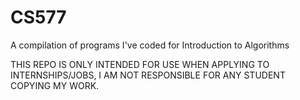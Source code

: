 # CS577
A compilation of programs I've coded for Introduction to Algorithms

THIS REPO IS ONLY INTENDED FOR USE WHEN APPLYING TO INTERNSHIPS/JOBS, I AM NOT RESPONSIBLE FOR ANY STUDENT COPYING MY WORK. 
